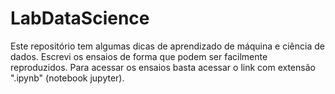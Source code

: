 # LabDataScience
Este repositório tem algumas dicas de aprendizado de máquina e ciência de dados. Escrevi os ensaios de forma que podem ser facilmente reproduzidos. Para acessar os ensaios basta acessar o link com extensão ".ipynb" (notebook jupyter).
